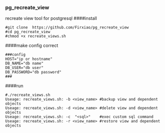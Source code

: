 ### pg_recreate_view
recreate view tool for postgresql
####install
```
#git clone  https://github.com/Firxiao/pg_recreate_view 
#cd pg_recreate_view
#chmod +x recreate_views.sh
```
####make config correct
```
###config
HOST="ip or hostname"
DB_NAME="db name"
DB_USER="db user"
DB_PASSWORD="db password"
###

```
####run

```
#./recreate_views.sh
Useage: recreate_views.sh: -b <view_name> #backup view and dependent objects  
Useage: recreate_views.sh: -d <view_name> #delete view and dependent objects   
Useage: recreate_views.sh: -c  "<sql>"    #exec custom sql command   
Useage: recreate_views.sh: -r <view_name> #restore view and dependent objects 

```
